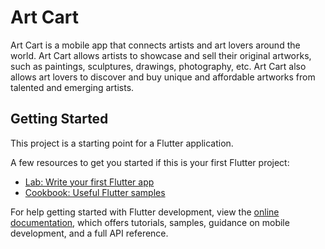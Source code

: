 # Art Cart 

Art Cart is a mobile app that connects artists and art lovers around the world. Art Cart allows artists to showcase and sell their original artworks, such as paintings, sculptures, drawings, photography, etc. Art Cart also allows art lovers to discover and buy unique and affordable artworks from talented and emerging artists.

## Getting Started

This project is a starting point for a Flutter application.

A few resources to get you started if this is your first Flutter project:

- [Lab: Write your first Flutter app](https://docs.flutter.dev/get-started/codelab)
- [Cookbook: Useful Flutter samples](https://docs.flutter.dev/cookbook)

For help getting started with Flutter development, view the
[online documentation](https://docs.flutter.dev/), which offers tutorials,
samples, guidance on mobile development, and a full API reference.
